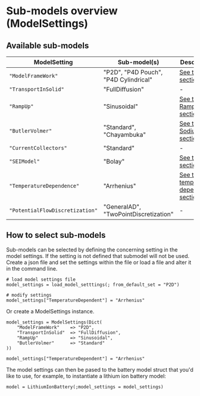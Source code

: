 # Sub-models overview (ModelSettings)

## Available sub-models


| ModelSetting                      | Sub-model(s)                              | Description                                                           |      
|-----------------------------------|-------------------------------------------|-----------------------------------------------------------------------|
| `"ModelFrameWork"`                | "P2D", "P4D Pouch", "P4D Cylindrical"     | [See the PXD section](../user_guide/pxd_model.md)                     |
| `"TransportInSolid"`              | "FullDiffusion"                           | -                                                                     |
| `"RampUp"`                        | "Sinusoidal"                              | [See the Ramp Up section](../user_guide/ramp_up.md)                   |
| `"ButlerVolmer"`                  | "Standard", "Chayambuka"                  | [See the Sodium ion section](../user_guide/sodium_ion_model.md)       |   
| `"CurrentCollectors"`             | "Standard"                                | -                                                                     |
| `"SEIModel"`                      | "Bolay"                                   | [See the SEI section](../user_guide/sei_model.md)                     |
| `"TemperatureDependence"`         | "Arrhenius"                               | [See the temperature dependence section](../user_guide/arrhenius.md)  |
| `"PotentialFlowDiscretization"`   | "GeneralAD", "TwoPointDiscretization"     | -                                                                     |

## How to select sub-models

Sub-models can be selected by defining the concerning setting in the model settings. If the setting is not defined that submodel will not be used. Create a json file and set the settings within the file or load a file and alter it in the command line.

```
# load model settings file
model_settings = load_model_setttings(; from_default_set = "P2D")

# modify settings
model_settings["TemperatureDependent"] = "Arrhenius"
```

Or create a ModelSettings instance.

```
model_settings = ModelSettings(Dict(
    "ModelFrameWork"    => "P2D",
    "TransportInSolid"  => "FullDiffusion",
    "RampUp"            => "Sinusoidal",
    "ButlerVolmer"      => "Standard"
))

model_settings["TemperatureDependent"] = "Arrhenius"
```

The model settings can then be pased to the battery model struct that you'd like to use, for example, to instantiate a lithium ion battery model:

```
model = LithiumIonBattery(;model_settings = model_settings)
```